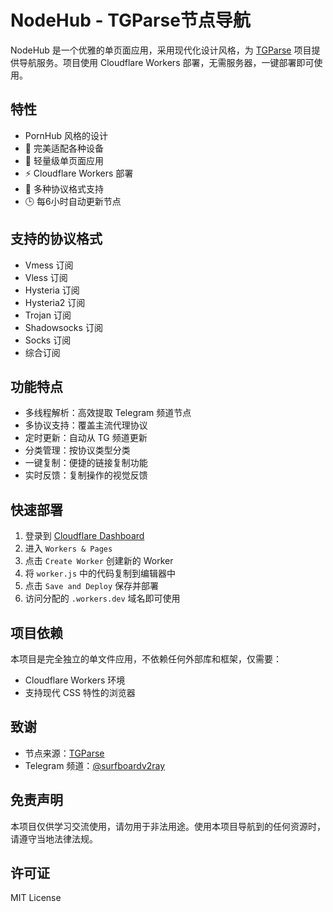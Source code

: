 # NodeHub - TGParse节点导航

NodeHub 是一个优雅的单页面应用，采用现代化设计风格，为 [TGParse](https://github.com/Surfboardv2ray/TGParse) 项目提供导航服务。项目使用 Cloudflare Workers 部署，无需服务器，一键部署即可使用。

## 特性

- PornHub 风格的设计
- 📱 完美适配各种设备
- 🚀 轻量级单页面应用
- ⚡️ Cloudflare Workers 部署
- 🔄 多种协议格式支持
- 🕒 每6小时自动更新节点

## 支持的协议格式

- Vmess 订阅
- Vless 订阅
- Hysteria 订阅
- Hysteria2 订阅
- Trojan 订阅
- Shadowsocks 订阅
- Socks 订阅
- 综合订阅

## 功能特点

- 多线程解析：高效提取 Telegram 频道节点
- 多协议支持：覆盖主流代理协议
- 定时更新：自动从 TG 频道更新
- 分类管理：按协议类型分类
- 一键复制：便捷的链接复制功能
- 实时反馈：复制操作的视觉反馈

## 快速部署

1. 登录到 [Cloudflare Dashboard](https://dash.cloudflare.com/)
2. 进入 `Workers & Pages`
3. 点击 `Create Worker` 创建新的 Worker
4. 将 `worker.js` 中的代码复制到编辑器中
5. 点击 `Save and Deploy` 保存并部署
6. 访问分配的 `.workers.dev` 域名即可使用

## 项目依赖

本项目是完全独立的单文件应用，不依赖任何外部库和框架，仅需要：

- Cloudflare Workers 环境
- 支持现代 CSS 特性的浏览器

## 致谢

- 节点来源：[TGParse](https://github.com/Surfboardv2ray/TGParse)
- Telegram 频道：[@surfboardv2ray](https://t.me/surfboardv2ray)

## 免责声明

本项目仅供学习交流使用，请勿用于非法用途。使用本项目导航到的任何资源时，请遵守当地法律法规。

## 许可证

MIT License